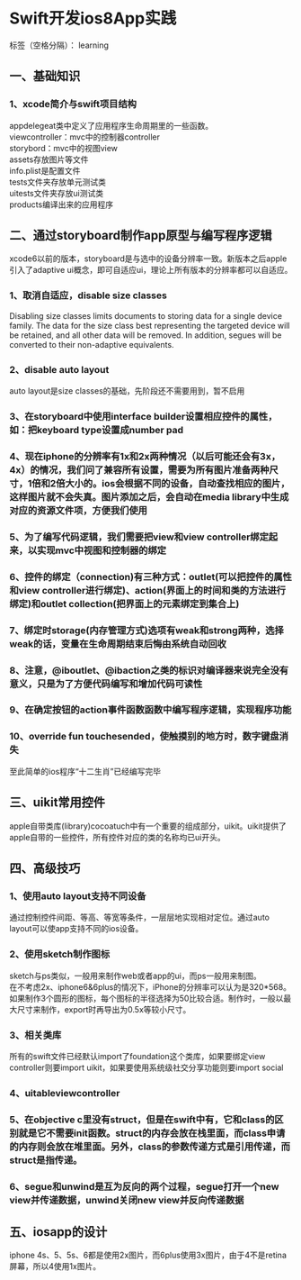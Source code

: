 # Swift开发ios8App实践  
  
标签（空格分隔）： learning  
  
## 一、基础知识  
### 1、xcode简介与swift项目结构  
appdelegeat类中定义了应用程序生命周期里的一些函数。  
viewcontroller：mvc中的控制器controller  
storybord：mvc中的视图view  
assets存放图片等文件  
info.plist是配置文件  
tests文件夹存放单元测试类  
uitests文件夹存放ui测试类  
products编译出来的应用程序  
  
## 二、通过storyboard制作app原型与编写程序逻辑  
xcode6以前的版本，storyboard是与选中的设备分辨率一致。新版本之后apple引入了adaptive ui概念，即可自适应ui，理论上所有版本的分辨率都可以自适应。  
  
### 1、取消自适应，disable size classes   
Disabling size classes limits documents to storing data for a single device family. The data for the size class best representing the targeted device will be retained, and all other data will be removed. In addition, segues will be converted to their non-adaptive equivalents.  
### 2、disable auto layout  
auto layout是size classes的基础，先阶段还不需要用到，暂不启用  
### 3、在storyboard中使用interface builder设置相应控件的属性，如：把keyboard type设置成number pad  
### 4、现在iphone的分辨率有1x和2x两种情况（以后可能还会有3x，4x）的情况，我们问了兼容所有设置，需要为所有图片准备两种尺寸，1倍和2倍大小的。ios会根据不同的设备，自动查找相应的图片，这样图片就不会失真。图片添加之后，会自动在media library中生成对应的资源文件项，方便我们使用  
### 5、为了编写代码逻辑，我们需要把view和view controller绑定起来，以实现mvc中视图和控制器的绑定  
### 6、控件的绑定（connection)有三种方式：outlet(可以把控件的属性和view controller进行绑定)、action(界面上的时间和类的方法进行绑定)和outlet collection(把界面上的元素绑定到集合上)  
### 7、绑定时storage(内存管理方式)选项有weak和strong两种，选择weak的话，变量在生命周期结束后悔由系统自动回收  
### 8、注意，@iboutlet、@ibaction之类的标识对编译器来说完全没有意义，只是为了方便代码编写和增加代码可读性  
### 9、在确定按钮的action事件函数函数中编写程序逻辑，实现程序功能  
### 10、override fun touchesended，使触摸别的地方时，数字键盘消失  
至此简单的ios程序“十二生肖”已经编写完毕  
  
## 三、uikit常用控件  
apple自带类库(library)cocoatuch中有一个重要的组成部分，uikit。uikit提供了apple自带的一些控件，所有控件对应的类的名称均已ui开头。  
  
## 四、高级技巧  
### 1、使用auto layout支持不同设备  
通过控制控件间距、等高、等宽等条件，一层层地实现相对定位。通过auto layout可以使app支持不同的ios设备。  
### 2、使用sketch制作图标  
sketch与ps类似，一般用来制作web或者app的ui，而ps一般用来制图。  
在不考虑2x、iphone6&6plus的情况下，iPhone的分辨率可以认为是320*568。如果制作3个圆形的图标，每个图标的半径选择为50比较合适。制作时，一般以最大尺寸来制作，export时再导出为0.5x等较小尺寸。  
### 3、相关类库  
所有的swift文件已经默认import了foundation这个类库，如果要绑定view controller则要import uikit，如果要使用系统级社交分享功能则要import social  
### 4、uitableviewcontroller  
### 5、在objective c里没有struct，但是在swift中有，它和class的区别就是它不需要init函数。struct的内存会放在栈里面，而class申请的内存则会放在堆里面。另外，class的参数传递方式是引用传递，而struct是指传递。  
### 6、segue和unwind是互为反向的两个过程，segue打开一个new view并传递数据，unwind关闭new view并反向传递数据  
  
## 五、iosapp的设计  
iphone 4s、5、5s、6都是使用2x图片，而6plus使用3x图片，由于4不是retina屏幕，所以4使用1x图片。  
  
  
  
  
  
